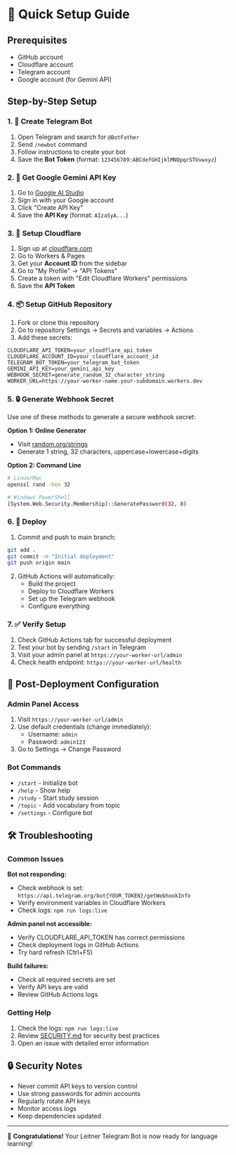 # 🚀 Quick Setup Guide

## Prerequisites
- GitHub account
- Cloudflare account
- Telegram account
- Google account (for Gemini API)

## Step-by-Step Setup

### 1. 🤖 Create Telegram Bot
1. Open Telegram and search for `@BotFather`
2. Send `/newbot` command
3. Follow instructions to create your bot
4. Save the **Bot Token** (format: `123456789:ABCdefGHIjklMNOpqrSTUvwxyz`)

### 2. 🧠 Get Google Gemini API Key
1. Go to [Google AI Studio](https://aistudio.google.com/app/apikey)
2. Sign in with your Google account
3. Click "Create API Key"
4. Save the **API Key** (format: `AIzaSyA...`)

### 3. 🔧 Setup Cloudflare
1. Sign up at [cloudflare.com](https://cloudflare.com)
2. Go to Workers & Pages
3. Get your **Account ID** from the sidebar
4. Go to "My Profile" → "API Tokens"
5. Create a token with "Edit Cloudflare Workers" permissions
6. Save the **API Token**

### 4. 📦 Setup GitHub Repository
1. Fork or clone this repository
2. Go to repository Settings → Secrets and variables → Actions
3. Add these secrets:

```
CLOUDFLARE_API_TOKEN=your_cloudflare_api_token
CLOUDFLARE_ACCOUNT_ID=your_cloudflare_account_id
TELEGRAM_BOT_TOKEN=your_telegram_bot_token
GEMINI_API_KEY=your_gemini_api_key
WEBHOOK_SECRET=generate_random_32_character_string
WORKER_URL=https://your-worker-name.your-subdomain.workers.dev
```

### 5. 🔒 Generate Webhook Secret
Use one of these methods to generate a secure webhook secret:

**Option 1: Online Generator**
- Visit [random.org/strings](https://www.random.org/strings/)
- Generate 1 string, 32 characters, uppercase+lowercase+digits

**Option 2: Command Line**
```bash
# Linux/Mac
openssl rand -hex 32

# Windows PowerShell
[System.Web.Security.Membership]::GeneratePassword(32, 8)
```

### 6. 🚀 Deploy
1. Commit and push to main branch:
```bash
git add .
git commit -m "Initial deployment"
git push origin main
```

2. GitHub Actions will automatically:
   - Build the project
   - Deploy to Cloudflare Workers
   - Set up the Telegram webhook
   - Configure everything

### 7. ✅ Verify Setup
1. Check GitHub Actions tab for successful deployment
2. Test your bot by sending `/start` in Telegram
3. Visit your admin panel at `https://your-worker-url/admin`
4. Check health endpoint: `https://your-worker-url/health`

## 🔧 Post-Deployment Configuration

### Admin Panel Access
1. Visit `https://your-worker-url/admin`
2. Use default credentials (change immediately):
   - Username: `admin`
   - Password: `admin123`
3. Go to Settings → Change Password

### Bot Commands
- `/start` - Initialize bot
- `/help` - Show help
- `/study` - Start study session
- `/topic` - Add vocabulary from topic
- `/settings` - Configure bot

## 🛠️ Troubleshooting

### Common Issues

**Bot not responding:**
- Check webhook is set: `https://api.telegram.org/bot{YOUR_TOKEN}/getWebhookInfo`
- Verify environment variables in Cloudflare Workers
- Check logs: `npm run logs:live`

**Admin panel not accessible:**
- Verify CLOUDFLARE_API_TOKEN has correct permissions
- Check deployment logs in GitHub Actions
- Try hard refresh (Ctrl+F5)

**Build failures:**
- Check all required secrets are set
- Verify API keys are valid
- Review GitHub Actions logs

### Getting Help
1. Check the logs: `npm run logs:live`
2. Review [SECURITY.md](SECURITY.md) for security best practices
3. Open an issue with detailed error information

## 🔒 Security Notes
- Never commit API keys to version control
- Use strong passwords for admin accounts
- Regularly rotate API keys
- Monitor access logs
- Keep dependencies updated

---

🎉 **Congratulations!** Your Leitner Telegram Bot is now ready for language learning!
